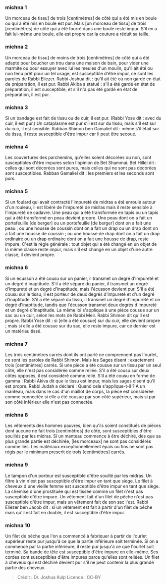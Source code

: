 
### michna 1
Un morceau de tissu] de trois [centimètres] de côté qui a été mis en boule ou qui a été mis en boule est pur. Mais [un morceau de tissu] de trois [centimètres] de côté qui a été fourré dans une boule reste impur. S'il en a fait lui-même une boule, elle est propre car la couture a réduit sa taille.

### michna 2
Un morceau de tissu] de moins de trois [centimètres] de côté qui a été adapté pour boucher un trou dans une maison de bain, pour vider une marmite ou pour essuyer avec lui les meules d'un moulin, qu'il ait été ou non tenu prêt pour un tel usage, est susceptible d'être impur, ce sont les paroles de Rabbi Eliezer. Rabbi Joshua dit : qu'il ait été ou non gardé en état de préparation, il est pur. Rabbi Akiba a statué : s'il a été gardé en état de préparation, il est susceptible, et s'il n'a pas été gardé en état de préparation, il est pur.

### michna 3
Si un bandage est fait de tissu ou de cuir, il est pur. (Rabbi Yose dit : avec du cuir, il est pur.) Un cataplasme est pur s'il est sur du tissu, mais s'il est sur du cuir, il est sensible. Rabban Shimon ben Gamaliel dit : même s'il était sur du tissu, il reste susceptible d'être impur car il peut être secoué.

### michna 4
Les couvertures des parchemins, qu'elles soient décorées ou non, sont susceptibles d'être impures selon l'opinion de Bet Shammai. Bet Hillel dit : celles qui sont décorées sont pures, mais celles qui ne sont pas décorées sont susceptibles. Rabban Gamaliel dit : les premiers et les seconds sont purs.

### michna 5
Si un foulard qui avait contracté l'impureté de midras a été enroulé autour d'un rouleau, il est libéré de l'impureté de midras mais il reste sensible à l'impureté de cadavre. Une peau qui a été transformée en tapis ou un tapis qui a été transformé en peau devient propre. Une peau dont on a fait un portefeuille [de berger] ou un portefeuille [de berger] dont on a fait une peau ; ou une housse de coussin dont on a fait un drap ou un drap dont on a fait une housse de coussin ; ou une housse de drap dont on a fait un drap ordinaire ou un drap ordinaire dont on a fait une housse de drap, reste impure. C'est la règle générale : tout objet qui a été changé en un objet de la même classe reste impur, mais s'il est changé en un objet d'une autre classe, il devient propre.

### michna 6
Si un écusson a été cousu sur un panier, il transmet un degré d'impureté et un degré d'inaptitude. S'il a été séparé du panier, il transmet un degré d'impureté et un degré d'inaptitude, mais l'écusson devient pur. S'il a été cousu sur le tissu, il est porteur de deux degrés d'impureté et d'un degré d'inaptitude. S'il a été séparé du tissu, il transmet un degré d'impureté et un degré d'inaptitude, tandis que l'écusson transmet deux degrés d'impureté et un degré d'inaptitude. La même loi s'applique à une pièce cousue sur un sac ou un cuir, selon les mots de Rabbi Meir. Rabbi Shimon dit qu'il est propre. Rabbi Yose dit : si [elle a été cousue] sur du cuir, elle devient propre ; mais si elle a été cousue sur du sac, elle reste impure, car ce dernier est un matériau tissé.

### michna 7
Les trois centimètres carrés dont ils ont parlé ne comprennent pas l'ourlet, ce sont les paroles de Rabbi Shimon. Mais les Sages disent : exactement trois [centimètres] carrés. Si une pièce a été cousue sur un tissu par un seul côté, elle n'est pas considérée comme reliée. S'il a été cousu sur deux côtés opposés, il est considéré comme relié. S'il a été cousu en forme de gamma : Rabbi Akiva dit que le tissu est impur, mais les sages disent qu'il est propre. Rabbi Judah a déclaré : Quand cela s'applique-t-il ? A un manteau, mais dans le cas d'un maillot de corps, la pièce est considérée comme connectée si elle a été cousue par son côté supérieur, mais si par son côté inférieur elle n'est pas connectée.

### michna 8
Les vêtements des hommes pauvres, bien qu'ils soient constitués de pièces dont aucune ne fait trois [centimètres] de côté, sont susceptibles d'être souillés par les midras. Si un manteau commence à être déchiré, dès que sa plus grande partie est déchirée, [les morceaux] ne sont pas considérés comme liés. Les matériaux exceptionnellement épais ou fins ne sont pas régis par le minimum prescrit de trois [centimètres] carrés.

### michna 9
Le tampon d'un porteur est susceptible d'être souillé par les midras. Un filtre à vin n'est pas susceptible d'être impur en tant que siège. Le filet à cheveux d'une vieille femme est susceptible d'être impur en tant que siège. La chemise d'une prostituée qui est tissée comme un filet n'est pas susceptible d'être impure. Un vêtement fait d'un filet de pêche n'est pas susceptible d'être impur, mais un vêtement fait de son sac l'est. Rabbi Eliezer ben Jacob dit : si un vêtement est fait à partir d'un filet de pêche mais qu'il est fait en double, il est susceptible d'être impur.

### michna 10
Un filet de pêche que l'on a commencé à fabriquer à partir de l'ourlet supérieur reste pur jusqu'à ce que la partie inférieure soit terminée. Si on a commencé par la partie inférieure, il reste pur jusqu'à ce que l'ourlet soit terminé. Sa bande de tête est susceptible d'être impure en elle-même. Ses cordes sont susceptibles d'être impures parce qu'elles sont reliées. Un filet à cheveux qui est déchiré devient pur s'il ne peut contenir la plus grande partie des cheveux.

>Crédit : Dr. Joshua Kulp
>Licence : CC-BY